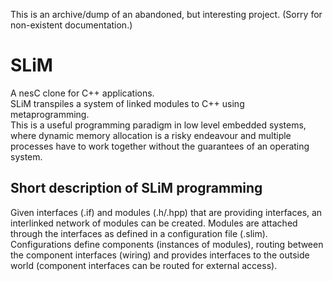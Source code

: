This is an archive/dump of an abandoned, but interesting project. (Sorry for non-existent documentation.)

# SLiM
A nesC clone for C++ applications.  
SLiM transpiles a system of linked modules to C++ using metaprogramming.  
This is a useful programming paradigm in low level embedded systems, where dynamic memory allocation is a risky endeavour and multiple processes have to work together without the guarantees of an operating system.

## Short description of SLiM programming
Given interfaces (.if) and modules (.h/.hpp) that are providing interfaces, an interlinked network of modules can be created. Modules are attached through the interfaces as defined in a configuration file (.slim). Configurations define components (instances of modules), routing between the component interfaces (wiring) and provides interfaces to the outside world (component interfaces can be routed for external access).

<TODO add figure to depict the SLiM interface-module-component system>
